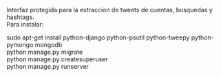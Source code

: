 Interfaz protegida para la extraccion de tweets de cuentas, busquedas y hashtags.<br>
Para instalar:<br>

sudo apt-get install python-django python-psutil python-tweepy python-pymongo mongodb<br>
python manage.py migrate<br>
python manage.py createsuperuser<br>
python manage.py runserver
